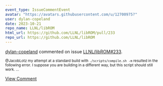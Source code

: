 ```yaml
---
event_type: IssueCommentEvent
avatar: "https://avatars.githubusercontent.com/u/12700975?"
user: dylan-copeland
date: 2023-10-21
repo_name: LLNL/libROM
html_url: https://github.com/LLNL/libROM/pull/233
repo_url: https://github.com/LLNL/libROM
---
```


<a href='https://github.com/dylan-copeland' target='_blank'>dylan-copeland</a> commented on issue <a href='https://github.com/LLNL/libROM/pull/233' target='_blank'>LLNL/libROM#233</a>.

<small>@JacobLotz my attempt at a standard build with `./scripts/compile.sh -m` resulted in the following error. I suppose you are building in a different way, but this script should still work....</small>

<a href='https://github.com/LLNL/libROM/pull/233' target='_blank'>View Comment</a>